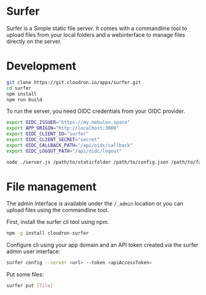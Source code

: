 # Surfer

Surfer is a Simple static file server. It comes with a commandline tool to upload files from your local folders and a webinterface
to manage files directly on the server.

# Development

```bash
git clone https://git.cloudron.io/apps/surfer.git
cd surfer
npm install
npm run build
```

To run the server, you need OIDC credentials from your OIDC provider.

```bash
export OIDC_ISSUER="https://my.nebulon.space"
export APP_ORIGIN="http://localhost:3000"
export OIDC_CLIENT_ID="surfer"
export OIDC_CLIENT_SECRET="secret"
export OIDC_CALLBACK_PATH="/api/oidc/callback"
export OIDC_LOGOUT_PATH="/api/oidc/logout"

node ./server.js /path/to/staticfolder /path/to/config.json /path/to/favicon.png
```

# File management

The admin interface is available under the `/_admin` location or you can upload files using the commandline tool.

First, install the surfer cli tool using npm.

```bash
npm -g install cloudron-surfer
```

Configure cli using your app domain and an API token created via the surfer admin user interface:

```bash
surfer config --server <url> --token <apiAccessToken>
```

Put some files:

```bash
surfer put [file]
```


